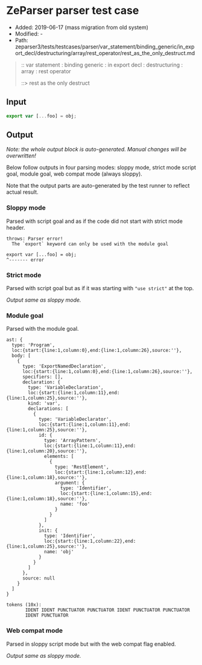 # ZeParser parser test case

- Added: 2019-06-17 (mass migration from old system)
- Modified: -
- Path: zeparser3/tests/testcases/parser/var_statement/binding_generic/in_export_decl/destructuring/array/rest_operator/rest_as_the_only_destruct.md

> :: var statement : binding generic : in export decl : destructuring : array : rest operator
>
> ::> rest as the only destruct

## Input

`````js
export var [...foo] = obj;
`````

## Output

_Note: the whole output block is auto-generated. Manual changes will be overwritten!_

Below follow outputs in four parsing modes: sloppy mode, strict mode script goal, module goal, web compat mode (always sloppy).

Note that the output parts are auto-generated by the test runner to reflect actual result.

### Sloppy mode

Parsed with script goal and as if the code did not start with strict mode header.

`````
throws: Parser error!
  The `export` keyword can only be used with the module goal

export var [...foo] = obj;
^------- error
`````

### Strict mode

Parsed with script goal but as if it was starting with `"use strict"` at the top.

_Output same as sloppy mode._

### Module goal

Parsed with the module goal.

`````
ast: {
  type: 'Program',
  loc:{start:{line:1,column:0},end:{line:1,column:26},source:''},
  body: [
    {
      type: 'ExportNamedDeclaration',
      loc:{start:{line:1,column:0},end:{line:1,column:26},source:''},
      specifiers: [],
      declaration: {
        type: 'VariableDeclaration',
        loc:{start:{line:1,column:11},end:{line:1,column:25},source:''},
        kind: 'var',
        declarations: [
          {
            type: 'VariableDeclarator',
            loc:{start:{line:1,column:11},end:{line:1,column:25},source:''},
            id: {
              type: 'ArrayPattern',
              loc:{start:{line:1,column:11},end:{line:1,column:20},source:''},
              elements: [
                {
                  type: 'RestElement',
                  loc:{start:{line:1,column:12},end:{line:1,column:18},source:''},
                  argument: {
                    type: 'Identifier',
                    loc:{start:{line:1,column:15},end:{line:1,column:18},source:''},
                    name: 'foo'
                  }
                }
              ]
            },
            init: {
              type: 'Identifier',
              loc:{start:{line:1,column:22},end:{line:1,column:25},source:''},
              name: 'obj'
            }
          }
        ]
      },
      source: null
    }
  ]
}

tokens (10x):
       IDENT IDENT PUNCTUATOR PUNCTUATOR IDENT PUNCTUATOR PUNCTUATOR
       IDENT PUNCTUATOR
`````


### Web compat mode

Parsed in sloppy script mode but with the web compat flag enabled.

_Output same as sloppy mode._

